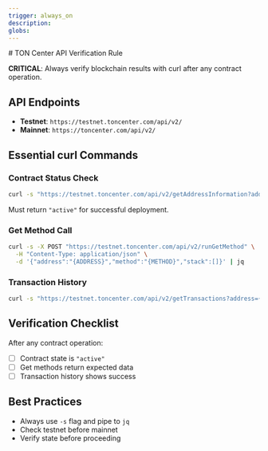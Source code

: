 ```yaml
---
trigger: always_on
description: 
globs: 
---
```

<toncenter-api>
# TON Center API Verification Rule

**CRITICAL**: Always verify blockchain results with curl after any contract operation.

## API Endpoints
- **Testnet**: `https://testnet.toncenter.com/api/v2/`
- **Mainnet**: `https://toncenter.com/api/v2/`

## Essential curl Commands

### Contract Status Check
```bash
curl -s "https://testnet.toncenter.com/api/v2/getAddressInformation?address={ADDRESS}" | jq '.result.state'
```
Must return `"active"` for successful deployment.

### Get Method Call
```bash
curl -s -X POST "https://testnet.toncenter.com/api/v2/runGetMethod" \
  -H "Content-Type: application/json" \
  -d '{"address":"{ADDRESS}","method":"{METHOD}","stack":[]}' | jq
```

### Transaction History
```bash
curl -s "https://testnet.toncenter.com/api/v2/getTransactions?address={ADDRESS}&limit=5" | jq
```

## Verification Checklist
After any contract operation:
- [ ] Contract state is `"active"`
- [ ] Get methods return expected data
- [ ] Transaction history shows success

## Best Practices
- Always use `-s` flag and pipe to `jq`
- Check testnet before mainnet
- Verify state before proceeding
</toncenter-api>